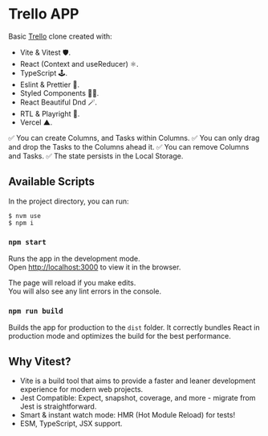 # Trello APP

Basic [Trello](https://trello.com) clone created with:

- Vite & Vitest 🛡.
- React (Context and useReducer) ⚛.
- TypeScript 🕹.
- Eslint & Prettier 🧹.
- Styled Components 💅🏻.
- React Beautiful Dnd 🪄.
- RTL & Playright 🧪.
- Vercel ▲.

✅ You can create Columns, and Tasks within Columns.
✅ You can only drag and drop the Tasks to the Columns ahead it.
✅ You can remove Columns and Tasks.
✅ The state persists in the Local Storage.

## Available Scripts

In the project directory, you can run:

```
$ nvm use
$ npm i
```

### `npm start`

Runs the app in the development mode.\
Open [http://localhost:3000](http://localhost:3000) to view it in the browser.

The page will reload if you make edits.\
You will also see any lint errors in the console.

### `npm run build`

Builds the app for production to the `dist` folder.
It correctly bundles React in production mode and optimizes the build for the best performance.

## Why Vitest?

- Vite is a build tool that aims to provide a faster and leaner development experience for modern web projects.
- Jest Compatible: Expect, snapshot, coverage, and more - migrate from Jest is straightforward.
- Smart & instant watch mode: HMR (Hot Module Reload) for tests!
- ESM, TypeScript, JSX support.
